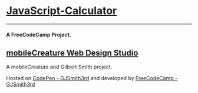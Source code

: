# [JavaScript-Calculator](http://s.codepen.io/GJSmith3rd/debug/dMqbEW)
--------------------------------
#### A FreeCodeCamp Project.

[mobileCreature Web Design Studio](http://mobilecreature.github.io/)
--------------------------------
A mobileCreature and Gilbert Smith project.

Hosted on [CodePen - GJSmith3rd](http://codepen.io/GJSmith3rd) and developed by [FreeCodeCamp - GJSmith3rd](http://freecodecamp.com/gjsmith3rd)